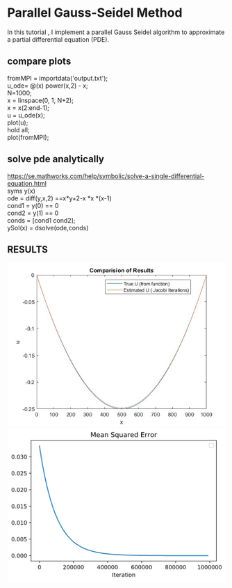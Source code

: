 # Parallel Gauss-Seidel Method
In this tutorial , I implement a  parallel Gauss Seidel algorithm  to approximate a partial differential equation (PDE).

## compare plots<br/>
fromMPI = importdata('output.txt');<br/>
u_ode= @(x) power(x,2) - x;<br/>
N=1000;<br/>
x = linspace(0, 1, N+2);<br/>
x = x(2:end-1);<br/>
u = u_ode(x);<br/>
plot(u);<br/>
hold all;<br/>
plot(fromMPI);<br/>



## solve pde analytically <br/>
https://se.mathworks.com/help/symbolic/solve-a-single-differential-equation.html<br/>
syms y(x)<br/>
ode = diff(y,x,2) ==x*y+2-x *x *(x-1)<br/>
cond1 = y(0) == 0<br/>
cond2 = y(1) == 0<br/>
conds = [cond1 cond2];<br/>
ySol(x) = dsolve(ode,conds)<br/>


## RESULTS
<img src="Plots/Comparision.jpg"></img> 
<img src="Plots/Error.PNG"></img> 
 